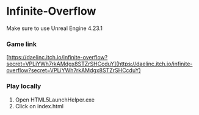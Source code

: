 # Infinite-Overflow

Make sure to use Unreal Engine 4.23.1

### Game link
[https://daelinc.itch.io/infinite-overflow?secret=VPLiYWh7rkAMdgx8STZrSHCcduY](https://daelinc.itch.io/infinite-overflow?secret=VPLiYWh7rkAMdgx8STZrSHCcduY)

### Play locally

1. Open HTML5LaunchHelper.exe
2. Click on index.html
